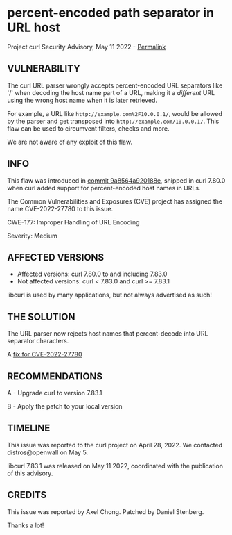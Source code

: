 percent-encoded path separator in URL host
==========================================

Project curl Security Advisory, May 11 2022 -
[Permalink](https://curl.se/docs/CVE-2022-27780.html)

VULNERABILITY
-------------

The curl URL parser wrongly accepts percent-encoded URL separators like '/'
when decoding the host name part of a URL, making it a *different* URL using
the wrong host name when it is later retrieved.

For example, a URL like `http://example.com%2F10.0.0.1/`, would be allowed by
the parser and get transposed into `http://example.com/10.0.0.1/`. This flaw
can be used to circumvent filters, checks and more.

We are not aware of any exploit of this flaw.

INFO
----

This flaw was introduced in [commit
9a8564a920188e](https://github.com/curl/curl/commit/9a8564a920188e), shipped
in curl 7.80.0 when curl added support for percent-encoded host names in URLs.

The Common Vulnerabilities and Exposures (CVE) project has assigned the name
CVE-2022-27780 to this issue.

CWE-177: Improper Handling of URL Encoding

Severity: Medium

AFFECTED VERSIONS
-----------------

- Affected versions: curl 7.80.0 to and including 7.83.0
- Not affected versions: curl < 7.83.0 and curl >= 7.83.1

libcurl is used by many applications, but not always advertised as such!

THE SOLUTION
------------

The URL parser now rejects host names that percent-decode into URL separator
characters.

A [fix for CVE-2022-27780](https://github.com/curl/curl/commit/914aaab9153764e)

RECOMMENDATIONS
--------------

 A - Upgrade curl to version 7.83.1

 B - Apply the patch to your local version
 
TIMELINE
--------

This issue was reported to the curl project on April 28, 2022. We contacted
distros@openwall on May 5.

libcurl 7.83.1 was released on May 11 2022, coordinated with the publication
of this advisory.

CREDITS
-------

This issue was reported by Axel Chong. Patched by Daniel Stenberg.

Thanks a lot!
